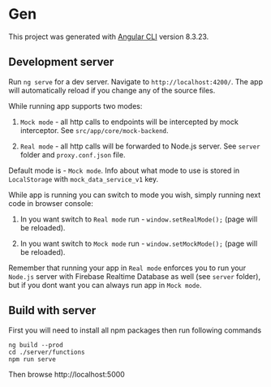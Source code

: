 # Gen

This project was generated with [Angular CLI](https://github.com/angular/angular-cli) version 8.3.23.

## Development server

Run `ng serve` for a dev server. Navigate to `http://localhost:4200/`. The app will automatically reload if you change any of the source files.

While running app supports two modes:

1. `Mock mode` - all http calls to endpoints will be intercepted by mock interceptor. See `src/app/core/mock-backend`.

2. `Real mode` - all http calls will be forwarded to Node.js server. See `server` folder and `proxy.conf.json` file.

Default mode is - `Mock mode`. Info about what mode to use is stored in `LocalStorage` with `mock_data_service_v1` key.

While app is running you can switch to mode you wish, simply running next code in browser console:

1. In you want switch to `Real mode` run - `window.setRealMode();` (page will be reloaded).

2. In you want switch to `Mock mode` run - `window.setMockMode();` (page will be reloaded).

Remember that running your app in `Real mode` enforces you to run your `Node.js` server with Firebase Realtime Database as well (see `server` folder),
but if you dont want you can always run app in `Mock mode`.

## Build with server

First you will need to install all npm packages then run following commands

```
ng build --prod
cd ./server/functions
npm run serve
```

Then browse http://localhost:5000
